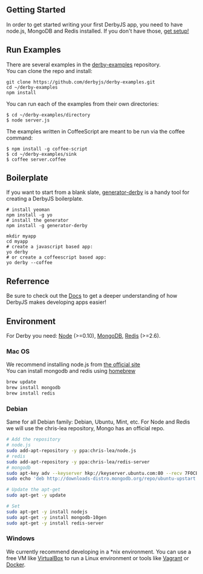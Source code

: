 ## Getting Started

In order to get started writing your first DerbyJS app, you need to have node.js, MongoDB and Redis installed. If you don't have those, [get setup!](#environment)


## Run Examples

There are several examples in the [derby-examples](https://github.com/derbyjs/derby-examples) repository.  
You can clone the repo and install:
```
git clone https://github.com/derbyjs/derby-examples.git
cd ~/derby-examples
npm install
```

You can run each of the examples from their own directories:

```
$ cd ~/derby-examples/directory
$ node server.js
```

The examples written in CoffeeScript are meant to be run via the coffee command:

```
$ npm install -g coffee-script
$ cd ~/derby-examples/sink
$ coffee server.coffee
```

## Boilerplate

If you want to start from a blank slate, [generator-derby](https://github.com/derbyparty/generator-derby) is a handy tool for creating a DerbyJS boilerplate.

```
# install yeoman
npm install -g yo
# install the generator
npm install -g generator-derby

mkdir myapp
cd myapp
# create a javascript based app:
yo derby
# or create a coffeescript based app:
yo derby --coffee
```

## Referrence

Be sure to check out the [Docs](docs) to get a deeper understanding of how DerbyJS makes developing apps easier!

## Environment

For Derby you need: [Node](http://nodejs.org) (>=0.10), [MongoDB](http://www.mongodb.org/), [Redis](http://redis.io/) (>=2.6).

### Mac OS

We recommend installing node.js from [the official site](http://nodejs.org)  
You can install mongodb and redis using [homebrew](http://brew.sh/)  

```bash
brew update
brew install mongodb
brew install redis
```

### Debian

Same for all Debian family: Debian, Ubuntu, Mint, etc.
For Node and Redis we will use the chris-lea repository, Mongo has an official repo.

```bash
# Add the repository
# node.js
sudo add-apt-repository -y ppa:chris-lea/node.js
# redis
sudo add-apt-repository -y ppa:chris-lea/redis-server
# mongodb
sudo apt-key adv --keyserver hkp://keyserver.ubuntu.com:80 --recv 7F0CEB10
sudo echo 'deb http://downloads-distro.mongodb.org/repo/ubuntu-upstart dist 10gen' | sudo tee /etc/apt/sources.list.d/10gen.list

# Update the apt-get
sudo apt-get -y update

# Set
sudo apt-get -y install nodejs
sudo apt-get -y install mongodb-10gen
sudo apt-get -y install redis-server
```


### Windows

We currently recommend developing in a *nix environment. 
You can use a free VM like [VirtualBox](https://www.virtualbox.org/) to run a Linux environment or tools like [Vagrant](http://www.vagrantup.com/) or [Docker](http://www.docker.com/).

